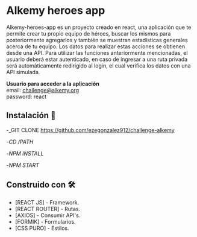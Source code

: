 # Alkemy heroes app

Alkemy-heroes-app es un proyecto creado en react, una aplicación que te permite crear tu propio equipo de héroes, buscar los mismos para posteriormente agregarlos y también se muestran estadísticas generales acerca de tu equipo. Los datos para realizar estas acciones se obtienen desde una API. Para utilizar las funciones anteriormente mencionadas, el usuario deberá estar autenticado, en caso de ingresar a una ruta privada será automáticamente redirigido al login, el cual verifica los datos con una API simulada.

<b>Usuario para acceder a la aplicación</b> <br />
email: challenge@alkemy.org <br/>
password: react

## Instalación 🔧

-_GIT CLONE https://github.com/ezegonzalez912/challenge-alkemy

-_CD /PATH_

-_NPM INSTALL_

-_NPM START_

## Construido con 🛠️

* [REACT JS] - Framework.
* [REACT ROUTER] - Rutas.
* [AXIOS] - Consumir API's.
* [FORMIK] - Formularios.
* [CSS PURO] - Estilos.
